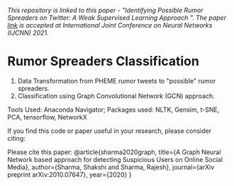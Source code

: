 *This repository is linked to this paper - "Identifying Possible Rumor Spreaders on Twitter: A Weak Supervised Learning Approach
". The paper [link](https://arxiv.org/abs/2010.07647) is accepted at International Joint Conference on Neural Networks (IJCNN) 2021.*
# Rumor Spreaders Classification
1. Data Transformation from PHEME rumor tweets to "possible" rumor spreaders.
2. Classification using Graph Convolutional Network (GCN) approach.

Tools Used: Anaconda Navigator;
Packages used: NLTK, Gensim, t-SNE, PCA, tensorflow, NetworkX

If you find this code or paper useful in your research, please consider citing:

Please cite this paper:
@article{sharma2020graph,
  title={A Graph Neural Network based approach for detecting Suspicious Users on Online Social Media},
  author={Sharma, Shakshi and Sharma, Rajesh},
  journal={arXiv preprint arXiv:2010.07647},
  year={2020}
}

